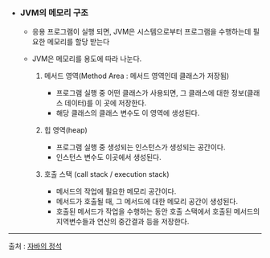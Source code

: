 - ### JVM의 메모리 구조 

  - 응용 프로그램이 실행 되면, JVM은 시스템으로부터 프로그램을 수행하는데 필요한 메모리를 할당 받는다

  - JVM은 메모리를 용도에 따라 나눈다.

    1. 메서드 영역(Method Area : 메서드 영역인데 클래스가 저장됨)

       - 프로그램 실행 중 어떤 클래스가 사용되면, 그 클래스에 대한 정보(클래스 데이터)를 이 곳에 저장한다. 
       - 해당 클래스의 클래스 변수도 이 영역에 생성된다. 

    2. 힙 영역(heap)

       - 프로그램 실행 중 생성되는 인스턴스가 생성되는 공간이다.
       - 인스턴스 변수도 이곳에서 생성된다. 

    3. 호출 스택 (call stack / execution stack)

       - 메서드의 작업에 필요한 메모리 공간이다.
       - 메서드가 호출될 때, 그 메서드에 대한 메모리 공간이 생성된다.
       - 호출된 메서드가 작업을 수행하는 동안 호출 스택에서 호출된 메서드의 지역변수들과 연산의 중간결과 등을 저장한다.

        

------

출처 : [자바의 정석](https://book.interpark.com/product/BookDisplay.do?_method=detail&amp;sc.prdNo=249927409&amp;gclid=Cj0KCQiA8t2eBhDeARIsAAVEga0wHKonUHZDG3WiedMCF_l7_V41JOwONiRYfFdaTGasByaYdOhwLV0aAmyrEALw_wcB)

